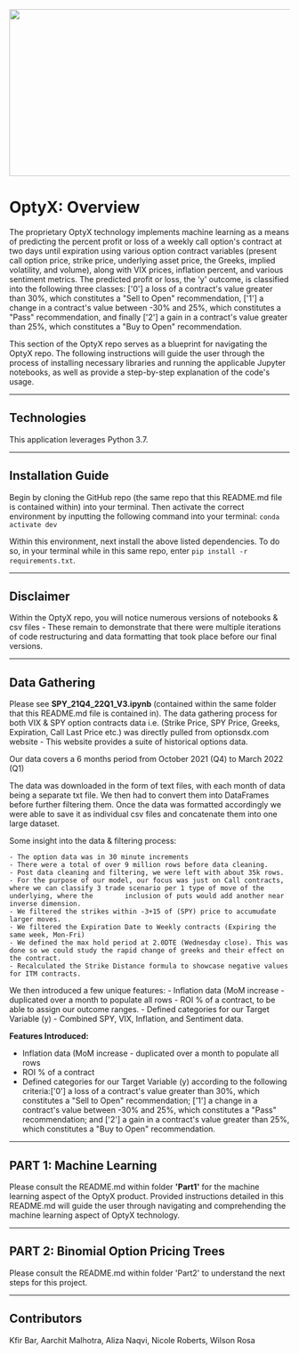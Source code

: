 <img src= "images/optyx.png" width="930" height="300">

# __OptyX: Overview__

The proprietary OptyX technology implements machine learning as a means of predicting the percent profit or loss of a weekly call option's contract at two days until expiration using various option contract variables (present call option price, strike price, underlying asset price, the Greeks, implied volatility, and volume), along with VIX prices, inflation percent, and various sentiment metrics. The predicted profit or loss, the 'y' outcome, is classified into the following three classes: ['0'] a loss of a contract's value greater than 30%, which constitutes a "Sell to Open" recommendation, ['1'] a change in a contract's value between -30% and 25%, which constitutes a "Pass" recommendation, and finally ['2'] a gain in a contract's value greater than 25%, which constitutes a "Buy to Open" recommendation.

This section of the OptyX repo serves as a blueprint for navigating the OptyX repo. The following instructions will guide the user through the process of installing necessary libraries and running the applicable Jupyter notebooks, as well as provide a step-by-step explanation of the code's usage. 

---

## __Technologies__

This application leverages Python 3.7. 

---

## __Installation Guide__
Begin by cloning the GitHub repo (the same repo that this README.md file is contained within) into your terminal. 
Then activate the correct environment by inputting the following command into your terminal:
`conda activate dev`

Within this environment, next install the above listed dependencies. To do so, in your terminal while in this same repo, enter `pip install -r requirements.txt`.

---

## __Disclaimer__
Within the OptyX repo, you will notice numerous versions of notebooks & csv files - These remain to demonstrate that there were multiple iterations of code restructuring and data formatting that took place before our final versions.

---

## __Data Gathering__ 

Please see **SPY_21Q4_22Q1_V3.ipynb** (contained within the same folder that this README.md file is contained in).
The data gathering process for both VIX & SPY option contracts data i.e. (Strike Price, SPY Price, Greeks, Expiration, Call Last Price etc.) was directly pulled from optionsdx.com website - This website provides a suite of historical options data. 

Our data covers a 6 months period from October 2021 (Q4) to March 2022 (Q1) 

The data was downloaded in the form of text files, with each month of data being a separate txt file. We then had to convert them into DataFrames before further filtering them. Once the data was formatted accordingly we were able to save it as individual csv files and concatenate them into one large dataset. 

Some insight into the data & filtering process:

    - The option data was in 30 minute increments
    - There were a total of over 9 million rows before data cleaning. 
    - Post data cleaning and filtering, we were left with about 35k rows.
    - For the purpose of our model, our focus was just on Call contracts, where we can classify 3 trade scenario per 1 type of move of the underlying, where the        inclusion of puts would add another near inverse dimension.
    - We filtered the strikes within -3+15 of (SPY) price to accumudate larger moves.
    - We filtered the Expiration Date to Weekly contracts (Expiring the same week, Mon-Fri)
    - We defined the max hold period at 2.0DTE (Wednesday close). This was done so we could study the rapid change of greeks and their effect on the contract.
    - Recalculated the Strike Distance formula to showcase negative values for ITM contracts.


We then introduced a few unique features: 
    - Inflation data (MoM increase - duplicated over a month to populate all rows
    - ROI % of a contract, to be able to assign our outcome ranges.
    - Defined categories for our Target Variable (y)
    - Combined SPY, VIX, Inflation, and Sentiment data.

**Features Introduced:**
    
- Inflation data (MoM increase - duplicated over a month to populate all rows
- ROI % of a contract
- Defined categories for our Target Variable (y) according to the following criteria:['0'] a loss of a contract's value greater than 30%, which constitutes a "Sell to Open" recommendation;
['1'] a change in a contract's value between -30% and 25%, which constitutes a "Pass" recommendation; and ['2'] a gain in a contract's value greater than 25%, which constitutes a "Buy to Open" recommendation.

---
## __PART 1: Machine Learning__

Please consult the README.md within folder **'Part1'** for the machine learning aspect of the OptyX product. Provided instructions detailed in this README.md will guide the user through navigating and comprehending the machine learning aspect of OptyX technology.

---
## __PART 2: Binomial Option Pricing Trees__

Please consult the README.md within folder 'Part2' to understand the next steps for this project.

---

## __Contributors__

Kfir Bar,
Aarchit Malhotra,
Aliza Naqvi,
Nicole Roberts,
Wilson Rosa
